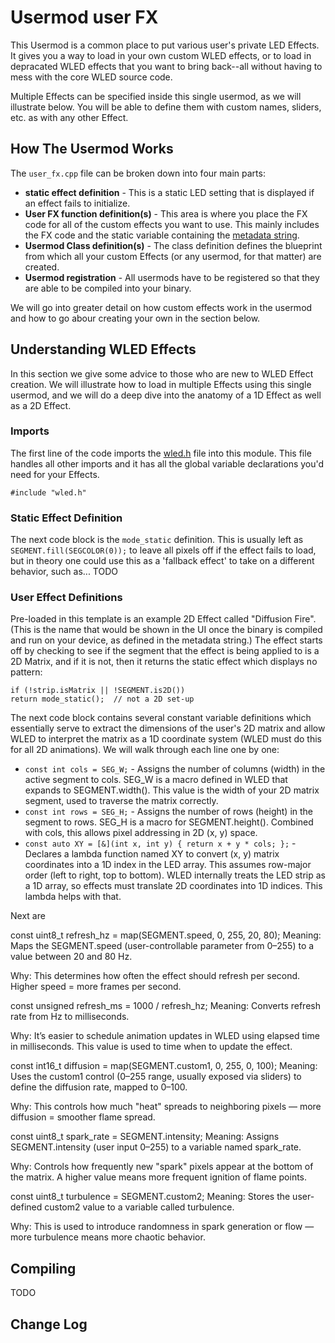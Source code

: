 # Usermod user FX

This Usermod is a common place to put various user's private LED Effects.  It gives you a way to load in your own custom WLED effects, or to load in depracated WLED effects that you want to bring back--all without having to mess with the core WLED source code.

Multiple Effects can be specified inside this single usermod, as we will illustrate below.  You will be able to define them with custom names, sliders, etc. as with any other Effect.



## How The Usermod Works

The `user_fx.cpp` file can be broken down into four main parts:
* **static effect definition** - This is a static LED setting that is displayed if an effect fails to initialize.
* **User FX function definition(s)** - This area is where you place the FX code for all of the custom effects you want to use.  This mainly includes the FX code and the static variable containing the [metadata string](https://kno.wled.ge/interfaces/json-api/#effect-metadata). 
* **Usermod Class definition(s)** - The class definition defines the blueprint from which all your custom Effects (or any usermod, for that matter) are created.
* **Usermod registration** - All usermods have to be registered so that they are able to be compiled into your binary.

We will go into greater detail on how custom effects work in the usermod and how to go abour creating your own in the section below.


## Understanding WLED Effects

In this section we give some advice to those who are new to WLED Effect creation.  We will illustrate how to load in multiple Effects using this single usermod, and we will do a deep dive into the anatomy of a 1D Effect as well as a 2D Effect.

### Imports
The first line of the code imports the [wled.h](https://github.com/wled/WLED/blob/main/wled00/wled.h) file into this module.  This file handles all other imports and it has all the global variable declarations you'd need for your Effects.

```
#include "wled.h"
```

### Static Effect Definition
The next code block is the `mode_static` definition.  This is usually left as `SEGMENT.fill(SEGCOLOR(0));` to leave all pixels off if the effect fails to load, but in theory one could use this as a 'fallback effect' to take on a different behavior, such as...
TODO

### User Effect Definitions
Pre-loaded in this template is an example 2D Effect called "Diffusion Fire".  (This is the name that would be shown in the UI once the binary is compiled and run on your device, as defined in the metadata string.)
The effect starts off by checking to see if the segment that the effect is being applied to is a 2D Matrix, and if it is not, then it returns the static effect which displays no pattern:
```
if (!strip.isMatrix || !SEGMENT.is2D()) 
return mode_static();  // not a 2D set-up 
```
The next code block contains several constant variable definitions which essentially serve to extract the dimensions of the user's 2D matrix and allow WLED to interpret the matrix as a 1D coordinate system (WLED must do this for all 2D animations). We will walk through each line one by one:
* `const int cols = SEG_W;` -  Assigns the number of columns (width) in the active segment to cols.  SEG_W is a macro defined in WLED that expands to SEGMENT.width().  This value is the width of your 2D matrix segment, used to traverse the matrix correctly.
* `const int rows = SEG_H;` - Assigns the number of rows (height) in the segment to rows.  SEG_H is a macro for SEGMENT.height(). Combined with cols, this allows pixel addressing in 2D (x, y) space.
* `const auto XY = [&](int x, int y) { return x + y * cols; };` - Declares a lambda function named XY to convert (x, y) matrix coordinates into a 1D index in the LED array.  This assumes row-major order (left to right, top to bottom).  WLED internally treats the LED strip as a 1D array, so effects must translate 2D coordinates into 1D indices. This lambda helps with that.


Next are

const uint8_t refresh_hz = map(SEGMENT.speed, 0, 255, 20, 80);
Meaning: Maps the SEGMENT.speed (user-controllable parameter from 0–255) to a value between 20 and 80 Hz.

Why: This determines how often the effect should refresh per second. Higher speed = more frames per second.

const unsigned refresh_ms = 1000 / refresh_hz;
Meaning: Converts refresh rate from Hz to milliseconds.

Why: It’s easier to schedule animation updates in WLED using elapsed time in milliseconds. This value is used to time when to update the effect.

const int16_t diffusion = map(SEGMENT.custom1, 0, 255, 0, 100);
Meaning: Uses the custom1 control (0–255 range, usually exposed via sliders) to define the diffusion rate, mapped to 0–100.

Why: This controls how much "heat" spreads to neighboring pixels — more diffusion = smoother flame spread.

const uint8_t spark_rate = SEGMENT.intensity;
Meaning: Assigns SEGMENT.intensity (user input 0–255) to a variable named spark_rate.

Why: Controls how frequently new "spark" pixels appear at the bottom of the matrix. A higher value means more frequent ignition of flame points.

const uint8_t turbulence = SEGMENT.custom2;
Meaning: Stores the user-defined custom2 value to a variable called turbulence.

Why: This is used to introduce randomness in spark generation or flow — more turbulence means more chaotic behavior.



## Compiling
TODO


## Change Log


